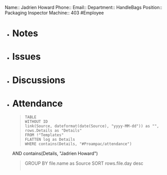 Name:: Jadrien Howard
Phone:: 
Email:: 
Department:: HandleBags
Position:: Packaging Inspector
Machine:: 403
#Employee
- # Notes
- # Issues
- # Discussions
- # Attendance
  
  > ```dataview
  > TABLE
  > WITHOUT ID
  > link(Source, dateformat(date(Source), "yyyy-MM-dd")) as "",
  > rows.Details as "Details"
  > FROM !"Templates"
  > FLATTEN log as Details
  > WHERE contains(Details, "#Proampac/attendance")
   AND contains(Details, "Jadrien Howard")
  > GROUP BY file.name as Source
  > SORT rows.file.day desc
  > ```